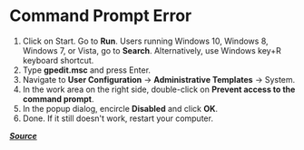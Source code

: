 # Command Prompt Error

1. Click on Start. Go to **Run**. Users running Windows 10, Windows 8, Windows 7, or Vista, go to **Search**. Alternatively, use Windows key+R keyboard shortcut.
2. Type **gpedit.msc** and press Enter.
3. Navigate to **User Configuration** -> **Administrative Templates** -> System.
4. In the work area on the right side, double-click on **Prevent access to the command prompt**.
5. In the popup dialog, encircle **Disabled** and click **OK**.
6. Done. If it still doesn't work, restart your computer.

__[_Source_](https://www.tweakandtrick.com/2013/08/enable-command-prompt.html)__
